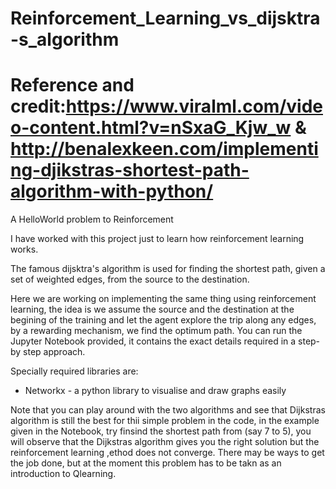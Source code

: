 # Reinforcement_Learning_vs_dijsktra-s_algorithm
# Reference and credit:https://www.viralml.com/video-content.html?v=nSxaG_Kjw_w & http://benalexkeen.com/implementing-djikstras-shortest-path-algorithm-with-python/
A HelloWorld problem to Reinforcement 

I have worked with this project just to learn how reinforcement learning works.

The famous dijsktra's algorithm is used for finding the shortest path, given a set of weighted edges, from the source to the destination.

Here we are working on implementing the same thing using reinforcement learning, the idea is we assume the source and the destination at the begining of the training and let the agent explore the trip along any edges, by a rewarding mechanism, we find the optimum path.
You can run the Jupyter Notebook provided, it contains the exact details required in a step-by step approach.

Specially required libraries are:

* Networkx - a python library to visualise and draw graphs easily

Note that you can play around with the two algorithms and see that Dijkstras algorithm is still the best for thii simple problem in the code, in the example given in the Notebook, try finsind the shortest path from (say 7 to 5), you will observe that the Dijkstras algorithm gives you the right solution but the reinforcement learning ,ethod does not converge.
There may be ways to get the job done, but at the moment this problem has to be takn as an introduction to Qlearning.


